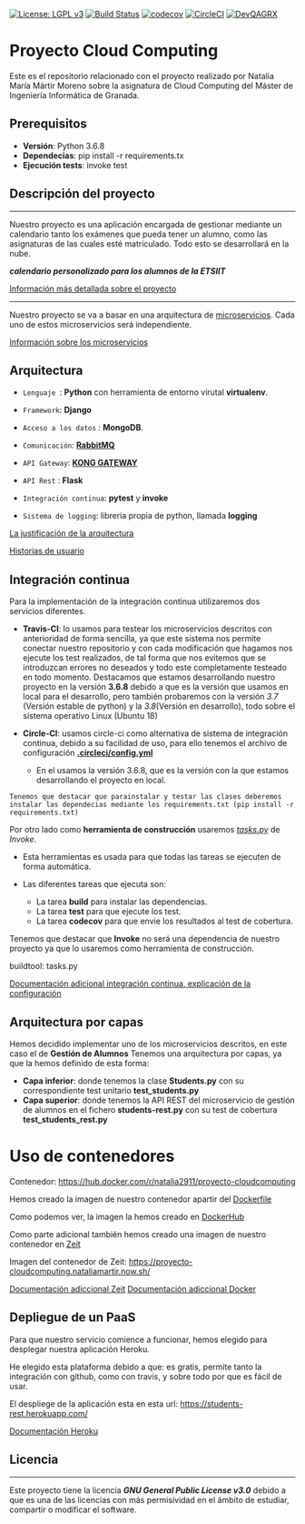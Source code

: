 [![License: LGPL v3](https://img.shields.io/badge/License-LGPL%20v3-blue.svg)](https://www.gnu.org/licenses/lgpl-3.0)
[![Build Status](https://travis-ci.com/natalia2911/Proyecto-CloudComputing.svg?branch=master)](https://travis-ci.com/natalia2911/Proyecto-CloudComputing)
[![codecov](https://codecov.io/gh/natalia2911/Proyecto-CloudComputing/branch/master/graph/badge.svg)](https://codecov.io/gh/natalia2911/Proyecto-CloudComputing)
[![CircleCI](https://circleci.com/gh/natalia2911/Proyecto-CloudComputing.svg?style=svg)](https://circleci.com/gh/natalia2911/Proyecto-CloudComputing)
[![DevQAGRX](https://img.shields.io/badge/DevQAGRX-blueviolet?style=for-the-badge&logo=Git)](https://github.com/JJ/curso-tdd)
# Proyecto Cloud Computing


Este es el repositorio relacionado con el proyecto realizado por Natalia María Mártir Moreno sobre la asignatura de Cloud Computing del Máster de Ingeniería Informática de Granada.

## Prerequisitos

- **Versión**: Python 3.6.8
- **Dependecias**: pip install -r requirements.tx
- **Ejecución tests**: invoke test

## Descripción del proyecto
--- 
Nuestro proyecto es una aplicación encargada de gestionar mediante un calendario tanto los exámenes que pueda tener un alumno, como las asignaturas de las cuales esté matriculado. Todo esto se desarrollará en la nube.

***calendario personalizado para los alumnos de la ETSIIT***

[Información más detallada sobre el proyecto](https://github.com/natalia2911/Proyecto-CloudComputing/blob/master/Documentación/DescripcionProyecto.md)

--- 

Nuestro proyecto se va a basar en una arquitectura de [microservicios](https://medium.com/@goodrebels/microservicios-ventajas-y-contras-de-la-arquitectura-descentralizada-a3b7fc814422). Cada uno de estos microservicios será independiente.


[Información sobre los microservicios](https://github.com/natalia2911/Proyecto-CloudComputing/blob/master/Documentación/microservicios.md)


## Arquitectura

- `Lenguaje `: **Python** con herramienta de entorno virutal **virtualenv**.

- `Framework`:  **Django** 

- `Acceso a los datos` : **MongoDB**.

- `Comunicación`:  **[RabbitMQ](https://www.rabbitmq.com/)**

- `API Gateway`: **[KONG GATEWAY](https://konghq.com/kong/)** 

- `API Rest` : **Flask** 

- `Integración continua`: **pytest** y **invoke** 

- `Sistema de logging`:  libreria propia de python, llamada **logging**


[La justificación de la arquitectura](https://github.com/natalia2911/Proyecto-CloudComputing/blob/master/Documentación/arquitectura_descrip.md)

[Historias de usuario](https://github.com/natalia2911/Proyecto-CloudComputing/blob/master/Documentación/historias_usuario.md)


## Integración continua

Para la implementación de la integración continua utilizaremos dos servicios diferentes.

- **Travis-CI**: lo usamos para testear los microservicios descritos con anterioridad de forma sencilla, ya que este sistema nos permite conectar nuestro repositorio y con cada modificación que hagamos nos ejecute los test realizados, de tal forma que nos evitemos que se introduzcan errores no deseados y todo este completamente testeado en todo momento. Destacamos que estamos desarrollando nuestro proyecto en la versión **3.6.8** debido a que es la versión que usamos en local para el desarrollo, pero también probaremos con la versión *3.7* (Versión estable de python) y la *3.8*(Versión en desarrollo), todo sobre el sistema operativo Linux (Ubuntu 18)

- **Circle-CI**: usamos circle-ci como alternativa de sistema de integración continua, debido a su facilidad de uso, para ello tenemos el archivo de configuración [**.circleci/config.yml**](https://github.com/natalia2911/Proyecto-CloudComputing/blob/master/.circleci/config.yml)
    - En el usamos la versión 3.6.8, que es la versión con la que estamos desarrollando el proyecto en local. 

`Tenemos que destacar que parainstalar y testar las clases deberemos instalar las dependecias mediante los requirements.txt (pip install -r requirements.txt)`

Por otro lado como **herramienta de construcción** usaremos *[tasks.py](https://github.com/natalia2911/Proyecto-CloudComputing/blob/master/tasks.py)* de *Invoke*.

- Esta herramientas es usada para que todas las tareas se ejecuten de forma automática.

- Las diferentes tareas que ejecuta son:
    - La tarea **build** para instalar las dependencias.
    - La tarea **test** para que ejecute los test.
    - La tarea **codecov** para que envie los resultados al test de cobertura.

Tenemos que destacar que **Invoke** no será una dependencia de nuestro proyecto ya que lo usaremos como herramienta de construcción. 

buildtool: tasks.py

[Documentación adicional integración continua, explicación de la configuración](https://github.com/natalia2911/Proyecto-CloudComputing/blob/master/Documentaci%C3%B3n/integracion_continua.md)

## Arquitectura por capas

Hemos decidido implementar uno de los microservicios descritos, en este caso el de **Gestión de Alumnos**
Tenemos una arquitectura por capas, ya que la hemos definido de esta forma:
- **Capa inferior**: donde tenemos la clase **Students.py** con su correspondiente test unitario **test_students.py** 
- **Capa superior**: donde tenemos la API REST del microservicio de gestión de alumnos en el fichero **students-rest.py** con su test de cobertura **test_students_rest.py**

# Uso de contenedores

Contenedor: https://hub.docker.com/r/natalia2911/proyecto-cloudcomputing

Hemos creado la imagen de nuestro contenedor apartir del [Dockerfile](https://github.com/natalia2911/Proyecto-CloudComputing/blob/master/Dockerfile)

Como podemos ver, la imagen la hemos creado en [DockerHub](https://hub.docker.com/) 

Como parte adicional también hemos creado una imagen de nuestro contenedor en [Zeit](https://zeit.co/dashboard)

Imagen del contenedor de Zeit: https://proyecto-cloudcomputing.nataliamartir.now.sh/

[Documentación adiccional Zeit](https://github.com/natalia2911/Proyecto-CloudComputing/blob/master/Documentaci%C3%B3n/doc-zeit.md)
[Documentación adiccional Docker](https://github.com/natalia2911/Proyecto-CloudComputing/blob/master/Documentaci%C3%B3n/doc-docker.md)

## Depliegue de un PaaS

Para que nuestro servicio comience a funcionar, hemos elegido para desplegar nuestra aplicación Heroku.

He elegido esta plataforma debido a que: es gratis, permite tanto la integración con github, como con travis, y sobre todo por que es fácil de usar.

El despliege de la aplicación esta en esta url: https://students-rest.herokuapp.com/

[Documentación Heroku](https://github.com/natalia2911/Proyecto-CloudComputing/blob/master/Documentaci%C3%B3n/doc-heroku.md)
## Licencia
---
Este proyecto tiene la licencia ***GNU General Public License v3.0*** debido a que es una de las licencias con más permisividad en el ámbito de estudiar, compartir o modificar el software.


